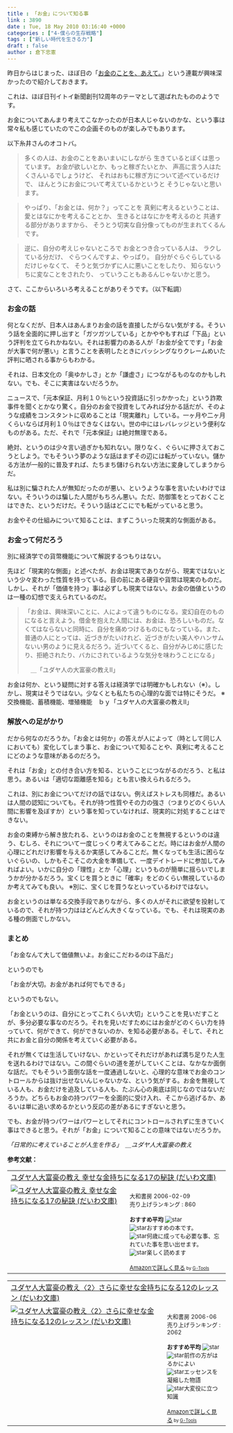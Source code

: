 ```yaml
---
title : 「お金」について知る事
link : 3890
date : Tue, 18 May 2010 03:16:40 +0000
categories : ["4-僕らの生存戦略"]
tags : ["新しい時代を生きる力"]
draft : false
author : 倉下忠憲
---
```


昨日からはじまった、ほぼ日の「<a href="http://www.1101.com/okane/introduction/index.html">お金のことを、あえて。</a>」という連載が興味深かったので紹介しておきます。

これは、ほぼ日刊イトイ新聞創刊12周年のテーマとして選ばれたもののようです。

お金についてあんまり考えてこなかったのが日本人じゃないのかな、という事は常々私も感じていたのでこの企画そのものが楽しみでもあります。

以下糸井さんのオコトバ。

<blockquote>
多くの人は、お金のことをあいまいにしながら
生きているとぼくは思っています。
お金が欲しいとか、もっと稼ぎたいとか、
声高に言う人はたくさんいるでしょうけど、
それはおもに稼ぎ方について述べているだけで、
ほんとうにお金について考えているかというと
そうじゃないと思います。
</blockquote>

<blockquote>
やっぱり、「お金とは、何か？」ってことを
真剣に考えるということは、
愛とはなにかを考えることとか、
生きるとはなにかを考えるのと
共通する部分がありますから、
そうとう切実な自分像ってものが生まれてくるんです。
</blockquote>

<blockquote>
逆に、自分の考えじゃないところで
お金とつき合っている人は、
ラクしている分だけ、
ぐらつくんですよ、やっぱり。
自分がぐらぐらしているだけじゃなくて、
そうと気づかずに人に悪いことをしたり、
知らないうちに変なことをされたり、
っていうこともあるんじゃないかと思う。
</blockquote>

さて、ここからいろいろ考えることがありそうです。（以下転調）
<h3>お金の話</h3>
何となくだが、日本人はあんまりお金の話を直接したがらない気がする。そういう話を全面的に押し出すと「ガツガツしている」とかややもすれば「下品」という評判を立てられかねない。それは影響力のある人が「お金が全てです」「お金が大事で何が悪い」と言うことを表明したときにバッシングなりクレームめいた評判に晒される事からもわかる。

それは、日本文化の「奥ゆかしさ」とか「謙虚さ」につながるものなのかもしれない。でも、そこに実害はないだろうか。

ニュースで、「元本保証、月利１０％という投資話に引っかかった」という詐欺事件を聞くとかなり驚く。自分のお金で投資をしてみれば分かる話だが、そのような成績をコンスタントに収めることは「現実離れ」している。一ヶ月や二ヶ月くらいならば月利１０％はできなくはない。世の中にはレバレッジという便利なものがある。ただ、それで「元本保証」は絶対無理である。

絶対、というのは少々言い過ぎかも知れない。限りなく、ぐらいに押さえておこうとしよう。でもそういう夢のような話はまずその辺には転がっていない。儲かる方法が一般的に普及すれば、たちまち儲けられない方法に変身してしまうからだ。

私は別に騙された人が無知だったのが悪い、というような事を言いたいわけではない。そういうのは騙した人間がもちろん悪い。ただ、防御策をとっておくことはできた、というだけだ。そういう話はどこにでも転がっていると思う。

お金やその仕組みについて知ることは、まずこういった現実的な側面がある。
<h3>お金って何だろう</h3>
別に経済学での貨幣機能について解説するつもりはない。

先ほど「現実的な側面」と述べたが、お金は現実でありながら、現実ではないという少々変わった性質を持っている。目の前にある硬貨や貨幣は現実のものだ。しかし、それが「価値を持つ」事は必ずしも現実ではない。お金の価値というのは一種の幻想で支えられているのだ。

<blockquote>
「お金は、興味深いことに、人によって違うものになる。変幻自在のものになると言えよう。借金を抱えた人間には、お金は、恐ろしいものだ。なくてはならないと同時に、自分を痛めつけるものにもなっている。また、普通の人にとっては、近づきがたいけれど、近づきがたい美人やハンサムないい男のように見えるだろう。近づいてくると、自分がみじめに感じたり、拒絶されたり、バカにされているような気分を味わうことになる」

　＿「ユダヤ人の大富豪の教えⅡ」
</blockquote>

お金は何か、という疑問に対する答えは経済学では明確かもしれない（※）。しかし、現実はそうではない。少なくとも私たちの心理的な面では特にそうだ。
※交換機能、蓄積機能、増殖機能　ｂｙ「ユダヤ人の大富豪の教えⅡ」

<h3>解放への足がかり</h3>
だから何なのだろうか。「お金とは何か」の答えが人によって（時として同じ人においても）変化してしまう事と、お金について知ることや、真剣に考えることにどのような意味があるのだろう。

それは「お金」との付き合い方を知る、ということにつながるのだろう、と私は思う。あるいは「適切な距離感を知る」とも言い換えられるだろう。

これは、別にお金についてだけの話ではない。例えばストレスも同様だ。あるいは人間の認知についても。それが持つ性質やその力の強さ（つまりどのくらい人間に影響を及ぼすか）という事を知っていなければ、現実的に対処することはできない。

お金の束縛から解き放たれる、というのはお金のことを無視するというのは違う、むしろ、それについて一度じっくり考えてみることだ。時にはお金が人間の心理にどれだけ影響を与えるか実感してみることだ。無くなっても生活に困らないぐらいの、しかもそこそこの大金を準備して、一度デイトレードに参加してみればよい。いかに自分の「理性」とか「心理」というものが簡単に揺らいでしまうかが分かるだろう。宝くじを買うときに「確率」をどのくらい無視しているのか考えてみても良い。
※別に、宝くじを買うなといっているわけではない。

お金というのは単なる交換手段でありながら、多くの人がそれに欲望を投射しているので、それが持つ力ははどんどん大きくなっている。でも、それは現実のある種の側面でしかない。

<h3>まとめ</h3>
「お金なんて大して価値無いよ。お金にこだわるのは下品だ」

というのでも

「お金が大切。お金があれば何でもできる」

というのでもない。

「お金というのは、自分にとってこれくらい大切」ということを見いだすことが、多分必要な事なのだろう。それを見いだすためにはお金がどのくらい力を持っていて、何ができて、何ができないのか、を知る必要がある。そして、それと共にお金と自分の関係を考えていく必要がある。

それが無くては生活していけない、かといってそれだけがあれば満ち足りた人生を送れるわけではない。この間ぐらいの道を差がしていくことは、なかなか面倒な話だ。でもそういう面倒な話を一度通過しないと、心理的な意味でお金のコントロールからは抜け出せないんじゃないかな、という気がする。お金を無視している人も、お金だけを追及している人も、たぶん心の奥底は同じなのではないだろうか。どちらもお金の持つパワーを全面的に受け入れ、そこから逃げるか、あるいは単に追い求めるかという反応の差があるにすぎないと思う。

でも、お金が持つパワーはパワーとしてそれにコントロールされずに生きていく事はできると思う。それが「お金」について知ることの意味ではないだろうか。

<em>「日常的に考えていることが人生を作る」　＿ユダヤ人大富豪の教え</em>

<strong>参考文献：</strong>
<table  border="0" cellpadding="5"><tr><td colspan="2"><a href="http://www.amazon.co.jp/%E3%83%A6%E3%83%80%E3%83%A4%E4%BA%BA%E5%A4%A7%E5%AF%8C%E8%B1%AA%E3%81%AE%E6%95%99%E3%81%88-%E5%B9%B8%E3%81%9B%E3%81%AA%E9%87%91%E6%8C%81%E3%81%A1%E3%81%AB%E3%81%AA%E3%82%8B17%E3%81%AE%E7%A7%98%E8%A8%A3-%E3%81%A0%E3%81%84%E3%82%8F%E6%96%87%E5%BA%AB-%E6%9C%AC%E7%94%B0-%E5%81%A5/dp/4479300082%3FSubscriptionId%3D15SMZCTB9V8NGR2TW082%26tag%3Drashita1000-22%26linkCode%3Dxm2%26camp%3D2025%26creative%3D165953%26creativeASIN%3D4479300082" target="_top">ユダヤ人大富豪の教え 幸せな金持ちになる17の秘訣 (だいわ文庫)</a><img src="http://www.assoc-amazon.jp/e/ir?t=rashita1000-22&l=ur2&o=9" width="1" height="1" style="border: none;" alt="" /></td></tr><tr><td valign="top"><a href="http://www.amazon.co.jp/%E3%83%A6%E3%83%80%E3%83%A4%E4%BA%BA%E5%A4%A7%E5%AF%8C%E8%B1%AA%E3%81%AE%E6%95%99%E3%81%88-%E5%B9%B8%E3%81%9B%E3%81%AA%E9%87%91%E6%8C%81%E3%81%A1%E3%81%AB%E3%81%AA%E3%82%8B17%E3%81%AE%E7%A7%98%E8%A8%A3-%E3%81%A0%E3%81%84%E3%82%8F%E6%96%87%E5%BA%AB-%E6%9C%AC%E7%94%B0-%E5%81%A5/dp/4479300082%3FSubscriptionId%3D15SMZCTB9V8NGR2TW082%26tag%3Drashita1000-22%26linkCode%3Dxm2%26camp%3D2025%26creative%3D165953%26creativeASIN%3D4479300082" target="_top"><img src="http://ecx.images-amazon.com/images/I/5106MZN9T6L._SL160_.jpg" border="0" alt="ユダヤ人大富豪の教え 幸せな金持ちになる17の秘訣 (だいわ文庫)" /></a></td><td valign="top"><font size="-1"><br />大和書房  2006-02-09<br />売り上げランキング : 860<br /><br /><strong>おすすめ平均  </strong><img src="http://g-images.amazon.com/images/G/01/detail/stars-4-0.gif" alt="star" /><br /><img src="http://g-images.amazon.com/images/G/01/detail/stars-5-0.gif" alt="star" />おすすめの本です。<br /><img src="http://g-images.amazon.com/images/G/01/detail/stars-5-0.gif" alt="star" />何歳に成っても必要な事、忘れていた事を思い出せます。<br /><img src="http://g-images.amazon.com/images/G/01/detail/stars-5-0.gif" alt="star" />楽しく読めます<br /><br /><a href="http://www.amazon.co.jp/%E3%83%A6%E3%83%80%E3%83%A4%E4%BA%BA%E5%A4%A7%E5%AF%8C%E8%B1%AA%E3%81%AE%E6%95%99%E3%81%88-%E5%B9%B8%E3%81%9B%E3%81%AA%E9%87%91%E6%8C%81%E3%81%A1%E3%81%AB%E3%81%AA%E3%82%8B17%E3%81%AE%E7%A7%98%E8%A8%A3-%E3%81%A0%E3%81%84%E3%82%8F%E6%96%87%E5%BA%AB-%E6%9C%AC%E7%94%B0-%E5%81%A5/dp/4479300082%3FSubscriptionId%3D15SMZCTB9V8NGR2TW082%26tag%3Drashita1000-22%26linkCode%3Dxm2%26camp%3D2025%26creative%3D165953%26creativeASIN%3D4479300082" target="_top">Amazonで詳しく見る</a></font><font size="-2"> by <a href="http://www.goodpic.com/mt/aws/index.html" >G-Tools</a></font></td></tr></table>

<table  border="0" cellpadding="5"><tr><td colspan="2"><a href="http://www.amazon.co.jp/%E3%83%A6%E3%83%80%E3%83%A4%E4%BA%BA%E5%A4%A7%E5%AF%8C%E8%B1%AA%E3%81%AE%E6%95%99%E3%81%88%E3%80%882%E3%80%89%E3%81%95%E3%82%89%E3%81%AB%E5%B9%B8%E3%81%9B%E3%81%AA%E9%87%91%E6%8C%81%E3%81%A1%E3%81%AB%E3%81%AA%E3%82%8B12%E3%81%AE%E3%83%AC%E3%83%83%E3%82%B9%E3%83%B3-%E3%81%A0%E3%81%84%E3%82%8F%E6%96%87%E5%BA%AB-%E6%9C%AC%E7%94%B0-%E5%81%A5/dp/4479300309%3FSubscriptionId%3D15SMZCTB9V8NGR2TW082%26tag%3Drashita1000-22%26linkCode%3Dxm2%26camp%3D2025%26creative%3D165953%26creativeASIN%3D4479300309" target="_top">ユダヤ人大富豪の教え〈2〉さらに幸せな金持ちになる12のレッスン (だいわ文庫)</a><img src="http://www.assoc-amazon.jp/e/ir?t=rashita1000-22&l=ur2&o=9" width="1" height="1" style="border: none;" alt="" /></td></tr><tr><td valign="top"><a href="http://www.amazon.co.jp/%E3%83%A6%E3%83%80%E3%83%A4%E4%BA%BA%E5%A4%A7%E5%AF%8C%E8%B1%AA%E3%81%AE%E6%95%99%E3%81%88%E3%80%882%E3%80%89%E3%81%95%E3%82%89%E3%81%AB%E5%B9%B8%E3%81%9B%E3%81%AA%E9%87%91%E6%8C%81%E3%81%A1%E3%81%AB%E3%81%AA%E3%82%8B12%E3%81%AE%E3%83%AC%E3%83%83%E3%82%B9%E3%83%B3-%E3%81%A0%E3%81%84%E3%82%8F%E6%96%87%E5%BA%AB-%E6%9C%AC%E7%94%B0-%E5%81%A5/dp/4479300309%3FSubscriptionId%3D15SMZCTB9V8NGR2TW082%26tag%3Drashita1000-22%26linkCode%3Dxm2%26camp%3D2025%26creative%3D165953%26creativeASIN%3D4479300309" target="_top"><img src="http://ecx.images-amazon.com/images/I/41NY3ZKTH2L._SL160_.jpg" border="0" alt="ユダヤ人大富豪の教え〈2〉さらに幸せな金持ちになる12のレッスン (だいわ文庫)" /></a></td><td valign="top"><font size="-1"><br />大和書房  2006-06<br />売り上げランキング : 2062<br /><br /><strong>おすすめ平均  </strong><img src="http://g-images.amazon.com/images/G/01/detail/stars-4-5.gif" alt="star" /><br /><img src="http://g-images.amazon.com/images/G/01/detail/stars-3-0.gif" alt="star" />前作の方がはるかによい<br /><img src="http://g-images.amazon.com/images/G/01/detail/stars-4-0.gif" alt="star" />エッセンスを凝縮した物語<br /><img src="http://g-images.amazon.com/images/G/01/detail/stars-5-0.gif" alt="star" />大変役に立つ知識<br /><br /><a href="http://www.amazon.co.jp/%E3%83%A6%E3%83%80%E3%83%A4%E4%BA%BA%E5%A4%A7%E5%AF%8C%E8%B1%AA%E3%81%AE%E6%95%99%E3%81%88%E3%80%882%E3%80%89%E3%81%95%E3%82%89%E3%81%AB%E5%B9%B8%E3%81%9B%E3%81%AA%E9%87%91%E6%8C%81%E3%81%A1%E3%81%AB%E3%81%AA%E3%82%8B12%E3%81%AE%E3%83%AC%E3%83%83%E3%82%B9%E3%83%B3-%E3%81%A0%E3%81%84%E3%82%8F%E6%96%87%E5%BA%AB-%E6%9C%AC%E7%94%B0-%E5%81%A5/dp/4479300309%3FSubscriptionId%3D15SMZCTB9V8NGR2TW082%26tag%3Drashita1000-22%26linkCode%3Dxm2%26camp%3D2025%26creative%3D165953%26creativeASIN%3D4479300309" target="_top">Amazonで詳しく見る</a></font><font size="-2"> by <a href="http://www.goodpic.com/mt/aws/index.html" >G-Tools</a></font></td></tr></table>
